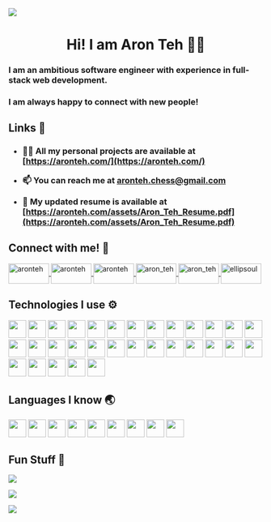 [![](https://visitcount.itsvg.in/api?id=Ellipsoul&icon=0&color=0)](https://visitcount.itsvg.in)

<h1 align="center">Hi! I am Aron Teh 👋🏻</h1>
<h3 align="left">I am an ambitious software engineer with experience in full-stack web development.</div>
<h3 align="left"> I am always happy to connect with new people!</h3>

## Links 🔗

<h3 class="container" id="links-container">

  - 👨‍💻 All my personal projects are available at [https://aronteh.com/](https://aronteh.com/)

  - 📫 You can reach me at **aronteh.chess@gmail.com**

  - 📜 My updated resume is available at [https://aronteh.com/assets/Aron_Teh_Resume.pdf](https://aronteh.com/assets/Aron_Teh_Resume.pdf)

</h3>

## Connect with me! 💬

<p class="container">
  <a href="https://linkedin.com/in/aronteh" target="_blank"  class="icon">
    <img align="center" src="https://raw.githubusercontent.com/rahuldkjain/github-profile-readme-generator/master/src/images/icons/Social/linked-in-alt.svg" alt="aronteh" height="40" width="80" />
  </a>
  <a href="https://facebook.com/teharon" target="_blank"  class="icon">
    <img align="center" src="https://raw.githubusercontent.com/rahuldkjain/github-profile-readme-generator/master/src/images/icons/Social/facebook.svg" alt="aronteh" height="40" width="80" />
  </a>
  <a href="https://www.twitch.tv/ellipsoul" target="_blank"  class="icon">
    <img align="center" src="https://raw.githubusercontent.com/rahuldkjain/github-profile-readme-generator/master/src/images/icons/Social/twitch.svg" alt="aronteh" height="40" width="80" />
  </a>
  <a href="https://www.reddit.com/user/Ellipsoul" target="_blank"  class="icon">
    <img align="center" src="https://raw.githubusercontent.com/rahuldkjain/github-profile-readme-generator/master/src/images/icons/Social/reddit.svg" alt="aron_teh" height="40" width="80" />
  </a>
  <a href="https://twitter.com/aron_teh" target="_blank"  class="icon">
    <img align="center" src="https://raw.githubusercontent.com/rahuldkjain/github-profile-readme-generator/master/src/images/icons/Social/twitter.svg" alt="aron_teh" height="40" width="80" />
  </a>
  <a href="https://instagram.com/ellipsoul" target="_blank"  class="icon">
    <img align="center" src="https://raw.githubusercontent.com/rahuldkjain/github-profile-readme-generator/master/src/images/icons/Social/instagram.svg" alt="ellipsoul" height="40" width="80" />
  </a>
</p>

## Technologies I use ⚙️

<p class="container">
  <img src="https://img.shields.io/badge/angular-%23DD0031.svg?style=for-the-badge&logo=angular&logoColor=white" height="35"/>
  <img src="https://img.shields.io/badge/rxjs-%23B7178C.svg?style=for-the-badge&logo=reactivex&logoColor=white" height="35"/>
  <img src="https://img.shields.io/badge/react-%2320232a.svg?style=for-the-badge&logo=react&logoColor=%2361DAFB" height="35"/>
  <img src="https://img.shields.io/badge/Next-black?style=for-the-badge&logo=next.js&logoColor=white" height="35"/>
  <img src="https://img.shields.io/badge/node.js-6DA55F?style=for-the-badge&logo=node.js&logoColor=white" height="35"/>
  <img src="https://img.shields.io/badge/firebase-%23039BE5.svg?style=for-the-badge&logo=firebase" height="35"/>
  <img src="https://img.shields.io/badge/tailwindcss-%2338B2AC.svg?style=for-the-badge&logo=tailwind-css&logoColor=white" height="35"/>
  <img src="https://img.shields.io/badge/less-2B4C80?style=for-the-badge&logo=less&logoColor=white" height="35"/>
  <img src="https://img.shields.io/badge/SASS-hotpink.svg?style=for-the-badge&logo=SASS&logoColor=white" height="35"/>
  <img src="https://img.shields.io/badge/MUI-%230081CB.svg?style=for-the-badge&logo=material-ui&logoColor=white" height="35"/>
  <img src="https://img.shields.io/badge/docker-%230db7ed.svg?style=for-the-badge&logo=docker&logoColor=white" height="35"/>
  <img src="https://img.shields.io/badge/kubernetes-%23326ce5.svg?style=for-the-badge&logo=kubernetes&logoColor=white" height="35"/>
  <img src="https://img.shields.io/badge/Flutter-%2302569B.svg?style=for-the-badge&logo=Flutter&logoColor=white" height="35"/>
  <img src="https://img.shields.io/badge/-GraphQL-E10098?style=for-the-badge&logo=graphql&logoColor=white" height="35"/>
  <img src="https://img.shields.io/badge/Microsoft%20SQL%20Sever-CC2927?style=for-the-badge&logo=microsoft%20sql%20server&logoColor=white" height="35"/>
  <img src="https://img.shields.io/badge/sqlite-%2307405e.svg?style=for-the-badge&logo=sqlite&logoColor=white" height="35"/>
  <img src="https://img.shields.io/badge/heroku-%23430098.svg?style=for-the-badge&logo=heroku&logoColor=white" height="35"/>
  <img src="https://img.shields.io/badge/vercel-%23000000.svg?style=for-the-badge&logo=vercel&logoColor=white" height="35"/>
  <img src="https://img.shields.io/badge/express.js-%23404d59.svg?style=for-the-badge&logo=express&logoColor=%2361DAFB" height="35"/>
  <img src="https://img.shields.io/badge/Gradle-02303A.svg?style=for-the-badge&logo=Gradle&logoColor=white" height="35"/>
  <img src="https://img.shields.io/badge/flask-%23000.svg?style=for-the-badge&logo=flask&logoColor=white" height="35"/>
  <img src="https://img.shields.io/badge/vuejs-%2335495e.svg?style=for-the-badge&logo=vuedotjs&logoColor=%234FC08D" height="35"/>
  <img src="https://img.shields.io/badge/svelte-%23f1413d.svg?style=for-the-badge&logo=svelte&logoColor=white" height="35"/>
  <img src="https://img.shields.io/badge/NPM-%23000000.svg?style=for-the-badge&logo=npm&logoColor=white" height="35"/>
  <img src="https://img.shields.io/badge/yarn-%232C8EBB.svg?style=for-the-badge&logo=yarn&logoColor=white" height="35"/>
  <img src="https://img.shields.io/badge/webpack-%238DD6F9.svg?style=for-the-badge&logo=webpack&logoColor=black" height="35"/>
  <img src="https://img.shields.io/badge/spring-%236DB33F.svg?style=for-the-badge&logo=spring&logoColor=white" height="35"/>
  <img src="https://img.shields.io/badge/jenkins-%232C5263.svg?style=for-the-badge&logo=jenkins&logoColor=white" height="35"/>
  <img src="https://img.shields.io/badge/Postman-FF6C37?style=for-the-badge&logo=postman&logoColor=white" height="35"/>
  <img src="https://img.shields.io/badge/markdown-%23000000.svg?style=for-the-badge&logo=markdown&logoColor=white" height="35"/>
  <img src="https://img.shields.io/badge/latex-%23008080.svg?style=for-the-badge&logo=latex&logoColor=white" height="35"/>
</p>

## Languages I know 🌏

<p class="container">
  <img src="https://img.shields.io/badge/html5-%23E34F26.svg?style=for-the-badge&logo=html5&logoColor=white" height="35"/>
  <img src="https://img.shields.io/badge/css3-%231572B6.svg?style=for-the-badge&logo=css3&logoColor=white" height="35"/>
  <img src="https://img.shields.io/badge/javascript-%23323330.svg?style=for-the-badge&logo=javascript&logoColor=%23F7DF1E" height="35"/>
  <img src="https://img.shields.io/badge/typescript-%23007ACC.svg?style=for-the-badge&logo=typescript&logoColor=white" height="35"/>
  <img src="https://img.shields.io/badge/python-3670A0?style=for-the-badge&logo=python&logoColor=ffdd54" height="35"/>
  <img src="https://img.shields.io/badge/java-%23ED8B00.svg?style=for-the-badge&logo=java&logoColor=white" height="35"/>
  <img src="https://img.shields.io/badge/dart-%230175C2.svg?style=for-the-badge&logo=dart&logoColor=white" height="35"/>
  <img src="https://img.shields.io/badge/shell_script-%23121011.svg?style=for-the-badge&logo=gnu-bash&logoColor=white" height="35"/>
  <img src="https://img.shields.io/badge/r-%23276DC3.svg?style=for-the-badge&logo=r&logoColor=white" height="35"/>
</p>

## Fun Stuff 🎲

![](https://github-readme-stats.vercel.app/api?username=Ellipsoul&theme=algolia&hide_border=false&include_all_commits=false&count_private=true)
<br/>

![](https://github-readme-streak-stats.herokuapp.com/?user=Ellipsoul&theme=algolia&hide_border=false)
<br/>

![](https://github-readme-stats.vercel.app/api/top-langs/?username=Ellipsoul&theme=algolia&hide_border=false&include_all_commits=false&count_private=true&layout=compact)
